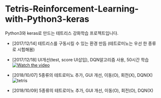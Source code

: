 # Tetris-Reinforcement-Learning-with-Python3-keras
Python3와 keras로 만드는 테트리스 강화학습 프로젝트입니다.

- [2017/12/14] 테트리스를 구동시킬 수 있는 환경 만듬 (테트로미노는 우선 한 종류로 시험해봄)
- [2017/12/18] UI개선(test, score UI삽입), DQN알고리즘 사용, 50시간 학습
[![Watch the video](http://img.youtube.com/vi/TU2vnawSil0/0.jpg)](https://youtu.be/TU2vnawSil0) 

- [2018/10/07] 5종류의 테트로미노 추가, GUI 개선, 이동(O), 회전(X), DQN(X)
![tetris](https://user-images.githubusercontent.com/22426868/46579909-2feea500-ca55-11e8-8f77-bce88e78b4f6.png)
- [2018/10/09] 5종류의 테트로미노 추가, GUI 개선, 이동(O), 회전(O), DQN(X)
